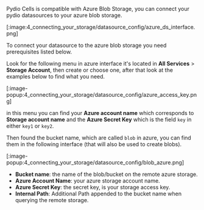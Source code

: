 Pydio Cells is compatible with Azure Blob Storage, you can connect your pydio datasources to your azure blob storage.

[:image:4_connecting_your_storage/datasource_config/azure_ds_interface.png]

To connect your datasource to the azure blob storage you need prerequisites listed below.

Look for the following menu in azure interface it's located in **All Services** > **Storage Account**, then create or choose one, after that look at the examples below to find what you need.

[:image-popup:4_connecting_your_storage/datasource_config/azure_access_key.png]

in this menu you can find your **Azure account name** which corresponds to **Storage account name** and the **Azure Secret Key** which is the field `key` in either `key1` or `key2`.

Then found the bucket name, which are called `blob` in azure, you can find them in the following interface (that will also be used to create blobs).

[:image-popup:4_connecting_your_storage/datasource_config/blob_azure.png]

- **Bucket name**: the name of the blob/bucket on the remote azure storage.
- **Azure Account Name**: your azure storage account name.
- **Azure Secret Key**: the secret key, is your storage access key.
- **Internal Path**: Additional Path appended to the bucket name when querying the remote storage.
